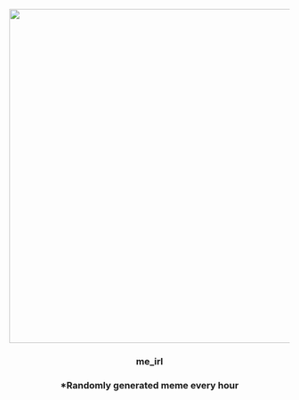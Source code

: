 <p align="center">
        <img src="https://i.imgur.com/JbqSPHJ.jpg" width="600" height="600">
        </p>
        <h3 align="center">me_irl</h3>
        <h3 align="center">*Randomly generated meme every hour</h3>
    